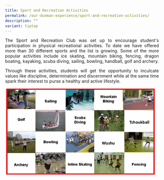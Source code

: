 ```yaml
---
title: Sport and Recreation Activities
permalink: /our-dunman-experience/sport-and-recreation-activities/
description: ""
variant: tiptap
---
```

<p style="text-align: justify;">The Sport and Recreation Club was set up to encourage student's participation in physical recreational activities. To date we have offered more than 30 different sports and the list is growing. Some of the more popular activities include ice skating, mountain biking, fencing, dragon boating, kayaking, scuba diving, sailing, bowling, handball, golf and archery.</p>

<p style="text-align: justify;">Through these activities, students will get the opportunity to inculcate values like discipline, determination and discernment while at the same time spark their interest to purse a healthy and active lifestyle.</p>

![](/images/Our%20Special%20Programmes/src.jpg)